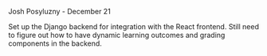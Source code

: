 Josh Posyluzny - December 21

Set up the Django backend for integration with the React frontend. Still need to figure out how to have dynamic learning outcomes and grading components in the backend.